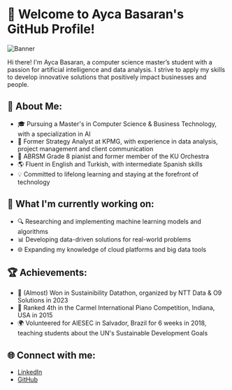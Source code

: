 # 👋 Welcome to Ayca Basaran's GitHub Profile!

![Banner](https://via.placeholder.com/1000x300.png?text=Exploring+the+Frontiers+of+AI)

Hi there! I'm Ayca Basaran, a computer science master’s student with a passion for artificial intelligence and data analysis. I strive to apply my skills to develop innovative solutions that positively impact businesses and people.

## 🚀 About Me:

- 🎓 Pursuing a Master's in Computer Science & Business Technology, with a specialization in AI
- 💼 Former Strategy Analyst at KPMG, with experience in data analysis, project management and client communication
- 🎹 ABRSM Grade 8 pianist and former member of the KU Orchestra
- 🌎 Fluent in English and Turkish, with intermediate Spanish skills
- 💡 Committed to lifelong learning and staying at the forefront of technology

## 🤖 What I'm currently working on:

- 🔍 Researching and implementing machine learning models and algorithms
- 📊 Developing data-driven solutions for real-world problems
- 🌐 Expanding my knowledge of cloud platforms and big data tools

## 🏆 Achievements:

- 🥇 (Almost) Won in Sustainibility Datathon, organized by NTT Data & O9 Solutions in 2023
- 🎼 Ranked 4th in the Carmel International Piano Competition, Indiana, USA in 2015
- 🌍 Volunteered for AIESEC in Salvador, Brazil for 6 weeks in 2018, teaching students about the UN's Sustainable Development Goals

## 🌐 Connect with me:

- [LinkedIn](https://www.linkedin.com/in/ayca-basaran)
- [GitHub](https://www.github.com/aycabasaran)
